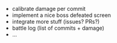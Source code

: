 - calibrate damage per commit
- implement a nice boss defeated screen
- integrate more stuff (issues? PRs?)
- battle log (list of commits + damage)
- ...
